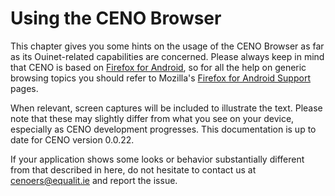 # Using the CENO Browser

This chapter gives you some hints on the usage of the CENO Browser as far as its Ouinet-related capabilities are concerned.  Please always keep in mind that CENO is based on [Firefox for Android][], so for all the help on generic browsing topics you should refer to Mozilla's [Firefox for Android Support][] pages.

[Firefox for Android]: https://www.mozilla.org/firefox/android/
[Firefox for Android Support]: https://support.mozilla.org/en-US/products/mobile

When relevant, screen captures will be included to illustrate the text.  Please note that these may slightly differ from what you see on your device, especially as CENO development progresses.  This documentation is up to date for CENO version 0.0.22.

If your application shows some looks or behavior substantially different from that described in here, do not hesitate to contact us at <cenoers@equalit.ie> and report the issue.
